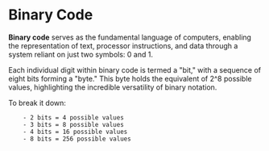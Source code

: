 # Binary Code

**Binary code** serves as the fundamental language of computers, enabling the representation of text, processor instructions, and data through a system reliant on just two symbols: 0 and 1. 

Each individual digit within binary code is termed a "bit," with a sequence of eight bits forming a "byte." This byte holds the equivalent of 2^8 possible values, highlighting the incredible versatility of binary notation.

To break it down:

``` - 1 bit = 2 possible values
    - 2 bits = 4 possible values
    - 3 bits = 8 possible values
    - 4 bits = 16 possible values
    - 8 bits = 256 possible values 

```


